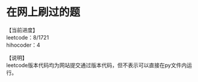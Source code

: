 # 在网上刷过的题

【当前进度】  
leetcode：8/1721  
hihocoder：4  

【说明】  
leetcode版本代码均为网站提交通过版本代码，但不表示可以直接在py文件内运行。  


